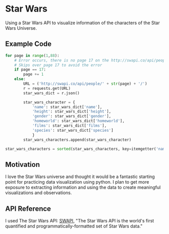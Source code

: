 # Star Wars
Using a Star Wars API to visualize information of the characters of the Star Wars Universe.

## Example Code
```python
for page in range(1,88):
	# Error occurs, there is no page 17 on the http://swapi.co/api/people/
	# Skips over page 17 to avoid the error
	if page == 17:
		page += 1
	else:
		URL = ('http://swapi.co/api/people/' + str(page) + '/')
		r = requests.get(URL)
		star_wars_dict = r.json()

		star_wars_character = {
			'name': star_wars_dict['name'],
			'height': star_wars_dict['height'],
			'gender': star_wars_dict['gender'],
			'homeworld': star_wars_dict['homeworld'],
			'films': star_wars_dict['films'],
			'species': star_wars_dict['species']
			}
		star_wars_characters.append(star_wars_character)

star_wars_characters = sorted(star_wars_characters, key=itemgetter('name'))
```
## Motivation
I love the Star Wars universe and thought it would be a fantastic starting point for practicing data visualization using python. I plan to get more exposure to extracting information and using the data to create meaningful visualizations and observations.

## API Reference
I used The Star Wars API: [SWAPI](https://swapi.co/), "The Star Wars API is the world's first quantified and programmatically-formatted set of Star Wars data."
